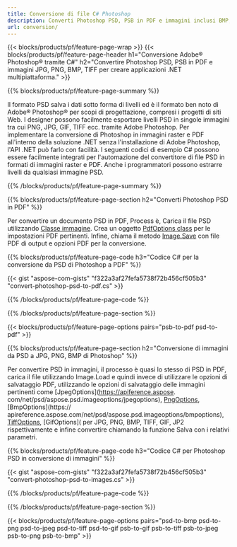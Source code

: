 ```yaml
---
title: Conversione di file C# Photoshop
description: Converti Photoshop PSD, PSB in PDF e immagini inclusi BMP, JPG, PNG, TIFF con poche righe di codice C# tramite la libreria .NET.
url: conversion/
---
```


{{< blocks/products/pf/feature-page-wrap >}}
{{< blocks/products/pf/feature-page-header h1="Conversione Adobe® Photoshop® tramite C#" h2="Convertire Photoshop PSD, PSB in PDF e immagini JPG, PNG, BMP, TIFF per creare applicazioni .NET multipiattaforma." >}}

{{% blocks/products/pf/feature-page-summary %}}

Il formato PSD salva i dati sotto forma di livelli ed è il formato ben noto di Adobe® Photoshop® per scopi di progettazione, compresi i progetti di siti Web. I designer possono facilmente esportare livelli PSD in singole immagini tra cui PNG, JPG, GIF, TIFF ecc. tramite Adobe Photoshop. Per implementare la conversione di Photoshop in immagini raster e PDF all'interno della soluzione .NET senza l'installazione di Adobe Photoshop, l'API .NET può farlo con facilità. I seguenti codici di esempio C# possono essere facilmente integrati per l'automazione del convertitore di file PSD in formati di immagini raster e PDF. Anche i programmatori possono estrarre livelli da qualsiasi immagine PSD.


{{% /blocks/products/pf/feature-page-summary  %}}

{{% blocks/products/pf/feature-page-section  h2="Converti Photoshop PSD in PDF" %}}

Per convertire un documento PSD in PDF, Process è, Carica il file PSD utilizzando [Classe immagine](https://apiference.aspose.com/net/psd/aspose.psd/image). Crea un oggetto [PdfOptions class](https://apiference.aspose.com/net/psd/aspose.psd.imageoptions/pdfoptions) per le impostazioni PDF pertinenti. Infine, chiama il metodo [Image.Save](https://apiference.aspose.com/net/psd/aspose.psd.image/save/methods/3) con file PDF di output e opzioni PDF per la conversione.

{{% blocks/products/pf/feature-page-code h3="Codice C# per la conversione da PSD di Photoshop a PDF" %}}

{{< gist "aspose-com-gists" "f322a3af27fefa5738f72b456cf505b3" "convert-photoshop-psd-to-pdf.cs" >}}

{{% /blocks/products/pf/feature-page-code  %}}

{{% /blocks/products/pf/feature-page-section %}}

{{< blocks/products/pf/feature-page-options pairs="psb-to-pdf psd-to-pdf" >}}

{{% blocks/products/pf/feature-page-section  h2="Conversione di immagini da PSD a JPG, PNG, BMP di Photoshop" %}}

Per convertire PSD in immagini, il processo è quasi lo stesso di PSD in PDF, carica il file utilizzando Image.Load e quindi invece di utilizzare le opzioni di salvataggio PDF, utilizzando le opzioni di salvataggio delle immagini pertinenti come [JpegOptions](https://apiference.aspose. com/net/psd/aspose.psd.imageoptions/jpegoptions), [PngOptions](https://apiference.aspose.com/net/psd/aspose.psd.imageoptions/pngoptions), [BmpOptions](https:// apireference.aspose.com/net/psd/aspose.psd.imageoptions/bmpoptions), [TiffOptions](https://apireference.aspose.com/net/psd/aspose.psd.imageoptions/tiffoptions), [GifOptions]( per JPG, PNG, BMP, TIFF, GIF, JP2 rispettivamente e infine convertire chiamando la funzione Salva con i relativi parametri.


{{% blocks/products/pf/feature-page-code h3="Codice C# per Photoshop PSD in conversione di immagini" %}}

{{< gist "aspose-com-gists" "f322a3af27fefa5738f72b456cf505b3" "convert-photoshop-psd-to-images.cs" >}}

{{% /blocks/products/pf/feature-page-code  %}}

{{% /blocks/products/pf/feature-page-section %}}

{{< blocks/products/pf/feature-page-options pairs="psd-to-bmp psd-to-png psd-to-jpeg psd-to-tiff psd-to-gif psb-to-gif psb-to-tiff psb-to-jpeg psb-to-png psb-to-bmp" >}}

